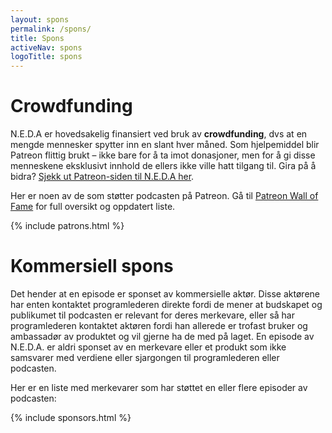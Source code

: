 ```yaml
---
layout: spons
permalink: /spons/
title: Spons
activeNav: spons
logoTitle: spons
---
```


# Crowdfunding
N.E.D.A er hovedsakelig finansiert ved bruk av **crowdfunding**, dvs at en mengde mennesker spytter inn en slant hver måned. Som hjelpemiddel blir Patreon flittig brukt – ikke bare for å ta imot donasjoner, men for å gi disse menneskene eksklusivt innhold de ellers ikke ville hatt tilgang til. Gira på å bidra? [Sjekk ut Patreon-siden til N.E.D.A her](https://www.patreon.com/alvorpodcast).

Her er noen av de som støtter podcasten på Patreon. Gå til [Patreon Wall of Fame](https://naerdetalvor.no/wall-of-fame/) for full oversikt og oppdatert liste.

{% include patrons.html %}

# Kommersiell spons
Det hender at en episode er sponset av kommersielle aktør. Disse aktørene har enten kontaktet programlederen direkte fordi de mener at budskapet og publikumet til podcasten er relevant for deres merkevare, eller så har programlederen kontaktet aktøren fordi han allerede er trofast bruker og ambassadør av produktet og vil gjerne ha de med på laget. En episode av N.E.D.A. er aldri sponset av en merkevare eller et produkt som ikke samsvarer med verdiene eller sjargongen til programlederen eller podcasten. 

Her er en liste med merkevarer som har støttet en eller flere episoder av podcasten:

{% include sponsors.html %}